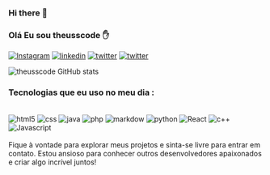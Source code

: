 ### Hi there 👋

### Olá Eu sou theusscode ✋

[![Instagram](https://img.shields.io/badge/Instagram-E4405F?style=for-the-badge&logo=instagram&logoColor=white)](https://instagram.com/mtts_sc?igshid=ZDc4ODBmNjlmNQ==)
[![linkedin](https://img.shields.io/badge/LinkedIn-0077B5?style=for-the-badge&logo=linkedin&logoColor=white)](https://linkedin.com/in/matheus-costa-8996531a9)
[![twitter](https://img.shields.io/badge/Twitter-1DA1F2?style=for-the-badge&logo=twitter&logoColor=white)](https://twitter.com/theusscosta19)
[![twitter](https://img.shields.io/badge/Twitch-9146FF?style=for-the-badge&logo=twitch&logoColor=white)](https://Twitch.tv/theuss_cs)


![theusscode  GitHub stats](https://github-readme-stats.vercel.app/api?username=theusscode&show_icons=true&theme=dracula)

### Tecnologias que eu uso no meu dia :
<div style="display: inline_block"><br/>

<img alingn="center" alt="html5" src="https://img.shields.io/badge/HTML5-E34F26?style=for-the-badge&logo=html5&logoColor=white">
<img alingn="center" alt="css" src="https://img.shields.io/badge/CSS3-1572B6?style=for-the-badge&logo=css3&logoColor=white">
<img alingn="center" alt="java" src="https://img.shields.io/badge/Java-ED8B00?style=for-the-badge&logo=openjdk&logoColor=white">
<img alingn="center" alt="php" src="https://img.shields.io/badge/PHP-777BB4?style=for-the-badge&logo=php&logoColor=white">
<img alingn="center" alt="markdow" src="https://img.shields.io/badge/Markdown-000000?style=for-the-badge&logo=markdown&logoColor=white">
<img alingn="center" alt="python" src="https://img.shields.io/badge/Python-3776AB?style=for-the-badge&logo=python&logoColor=white">
<img alingn="center" alt="React" src="https://img.shields.io/badge/React-20232A?style=for-the-badge&logo=react&logoColor=61DAFB">
<img alingn="center" alt="c++" src="https://img.shields.io/badge/C%2B%2B-00599C?style=for-the-badge&logo=c%2B%2B&logoColor=white">
<img alingn="center" alt="Javascript" src="https://img.shields.io/badge/JavaScript-F7DF1E?style=for-the-badge&logo=javascript&logoColor=black">


</div></br>
Fique à vontade para explorar meus projetos e sinta-se livre para entrar em contato. Estou ansioso para conhecer outros desenvolvedores apaixonados e criar algo incrível juntos!
